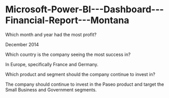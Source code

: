 # Microsoft-Power-BI---Dashboard---Financial-Report---Montana

Which month and year had the most profit?

December 2014

Which country is the company seeing the most success in?

In Europe, specifically France and Germany.

Which product and segment should the company continue to invest in?

The company should continue to invest in the Paseo product and target the Small Business and Government segments.
